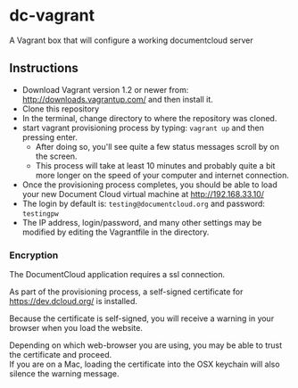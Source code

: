 dc-vagrant
==========

A Vagrant box that will configure a working documentcloud server

Instructions
------------

* Download Vagrant version 1.2 or newer from: http://downloads.vagrantup.com/ and then install it.
* Clone this repository
* In the terminal, change directory to where the repository was cloned.
* start vagrant provisioning process by typing: ```vagrant up``` and then pressing enter.
  * After doing so, you'll see quite a few status messages scroll by on the screen.
  * This process will take at least 10 minutes and probably quite a bit more longer on the speed of your computer and internet connection.
* Once the provisioning process completes, you should be able to load your new Document Cloud virtual machine at http://192.168.33.10/
* The login by default is: ```testing@documentcloud.org``` and password: ```testingpw```
* The IP address, login/password, and many other settings may be modified by editing the Vagrantfile in the directory.


### Encryption

The DocumentCloud application requires a ssl connection.

As part of the provisioning process, a self-signed certificate for https://dev.dcloud.org/ is installed.

Because the certificate is self-signed, you will receive a warning in your browser when you load the website.

Depending on which web-browser you are using, you may be able to trust the certificate and proceed.  
If you are on a Mac, loading the certificate into the OSX keychain will also silence the warning message.

